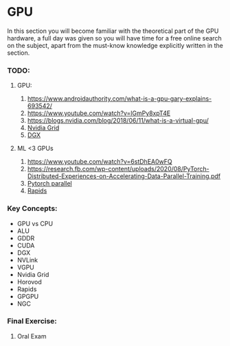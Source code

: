 # GPU
In this section you will become familiar with the theoretical part of the GPU hardware,
a full day was given so you will have time for a free online search on the subject,
apart from the must-know knowledge explicitly written in the section.

### TODO:

1. GPU:
    1. https://www.androidauthority.com/what-is-a-gpu-gary-explains-693542/
    2. https://www.youtube.com/watch?v=lGmPy8xpT4E
    3. https://blogs.nvidia.com/blog/2018/06/11/what-is-a-virtual-gpu/
    4. [Nvidia Grid](http://letmegooglethat.com/?q=nvidia+grid)
    5. [DGX](https://devblogs.nvidia.com/dgx-1-fastest-deep-learning-system/)
   
2. ML <3 GPUs
    1. https://www.youtube.com/watch?v=6stDhEA0wFQ
    2. https://research.fb.com/wp-content/uploads/2020/08/PyTorch-Distributed-Experiences-on-Accelerating-Data-Parallel-Training.pdf
    3. [Pytorch parallel](https://pytorch.org/tutorials/beginner/blitz/data_parallel_tutorial.html)
    4. [Rapids](https://towardsdatascience.com/how-to-use-gpus-for-machine-learning-with-the-new-nvidia-data-science-workstation-64ef37460fa0)

### Key Concepts:
- GPU vs CPU
- ALU
- GDDR
- CUDA
- DGX
- NVLink
- VGPU
- Nvidia Grid
- Horovod
- Rapids
- GPGPU
- NGC

### Final Exercise:
1. Oral Exam
